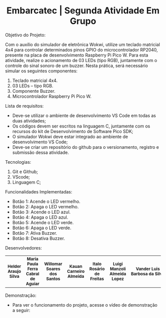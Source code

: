 
<h1 align="center">Embarcatec | Segunda Atividade Em Grupo</h1>

Objetivo do Projeto:

Com o auxílio do simulador de eletrônica Wokwi, utilize um teclado matricial 4x4 para controlar determinados pinos GPIO do microcontrolador RP2040, presente na placa de desenvolvimento Raspberry Pi Pico W. Para esta atividade, realize o acionamento de 03 LEDs (tipo RGB), juntamente com o controle do sinal sonoro de um buzzer. 
Nesta prática, será necessário simular os seguintes componentes: 
1) Teclado matricial 4x4. 
2) 03 LEDs – tipo RGB. 
3) Componente Buzzer. 
4) Microcontrolador Raspberry Pi Pico W. 

Lista de requisitos:

- Deve-se utilizar o ambiente de desenvolvimento VS Code em todas as duas atividades; 
- Os códigos devem ser escritos na linguagem C, juntamente com os recursos do kit de Desenvolvimento de Software Pico SDK; 
- O simulador Wokwi deve estar integrado ao ambiente de desenvolvimento VS Code; 
- Deve-se criar um repositório do github para o versionamento, registro e submissão dessa atividade.

Tecnologias:

1. Git e Github;
2. VScode;
3. Linguagem C;

Funcionalidades Implementadas:

- Botão 1: Acende o LED vermelho.
- Botão 2: Apaga o LED vermelho.
- Botão 3: Acende o LED azul.
- Botão 4: Apaga o LED azul.
- Botão 5: Acende o LED verde.
- Botão 6: Apaga o LED verde.
- Botão 7: Ativa Buzzer.
- Botão 8: Desativa Buzzer.


Desenvolvedores:
 
<table>
  <tr>
    <td align="center">  <sub><b> Helder Araujo Silva </b></td>
    <td align="center"> <sub><b> Maria Paula Ferra Cabral de Aguiar </b></td>
    <td align="center"> <sub><b> Willomar Soares dos Santos </b></td>
    <td align="center"> <sub><b> Kauan Carneiro Almeida </b></td>
    <td align="center"> <sub><b> Italo Rosário de Freitas </b></td>
    <td align="center"> <sub><b> Luigi Manzoli Almeida Lopez </b></td>
    <td align="center"> <sub><b> Vander Luis Barbosa da Silva </b></td>
    </tr>
</table>

Demonstração: 
- Para ver o funcionamento do projeto, acesse o vídeo de demonstração a seguir: 

    

   